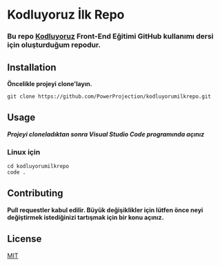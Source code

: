 # **Kodluyoruz İlk Repo**
### Bu repo [Kodluyoruz](https://kodluyoruz.org/tr/kodluyoruz/) Front-End Eğitimi GitHub kullanımı dersi için oluşturduğum repodur.

## **Installation**

**Öncelikle projeyi clone'layın.**


` git clone https://github.com/PowerProjection/kodluyorumilkrepo.git `

## **Usage**
***Projeyi cloneladıktan sonra Visual Studio Code programında açınız***

### Linux için

``` 
cd kodluyorumilkrepo
code . 
```

## **Contributing**

**Pull requestler kabul edilir. Büyük değişiklikler için lütfen önce neyi değiştirmek istediğinizi tartışmak için bir konu açınız.**

## **License**

[MIT](https://www.mit.edu/)


